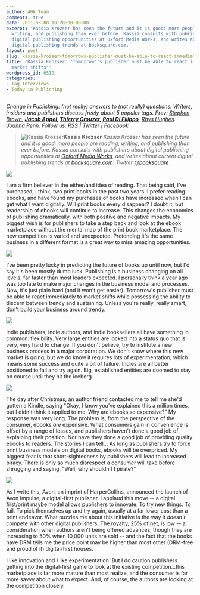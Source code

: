 ```yaml
---
author: 40k Team
comments: true
date: 2011-03-08 18:28:08+00:00
excerpt: 'Kassia Krozser has seen the future and it is good: more people are reading,
  writing, and publishing than ever before. Kassia consults with publishers about
  digital publishing opportunities at Oxford Media Works, and writes about current
  digital publishing trends at booksquare.com.'
layout: post
slug: kassia-krozser-tomorrows-publisher-must-be-able-to-react-immediately-to-market-shifts
title: 'Kassia Krozser: "Tomorrow''s publisher must be able to react immediately to
  market shifts"'
wordpress_id: 6519
categories:
- Tag Interviews
- Today in Publishing
---
```


_Change in Publishing: (not really) answers to (not really) questions.
Writers, insiders and publishers discuss freely about 5 popular tags.
Prev: [Stephen Brown](http://www.40kbooks.com/?p=4801), __[Jacob Appel](http://www.40kbooks.com/?p=4928), [Thierry Crouzet](http://www.40kbooks.com/?p=5086), [Paul Di Filippo](http://www.40kbooks.com/?p=5181)__, [Rhys Hughes](http://www.40kbooks.com/?p=6226). [Joanna Penn](http://www.40kbooks.com/?p=6439).
Follow us: [RSS](http://feeds.feedburner.com/40kbooks) | [Twitter](http://twitter.com/#!/40kBooks) | [Facebook](http://www.facebook.com/40kbooks)_


> ![Kassia Krozser](http://www.40kbooks.com/wp-content/uploads/kassia2-150x150.jpg)**Kassia Krozser**
_Kassia Krozser has seen the future and it is good: more people are reading, writing, and publishing than ever before. Kassia consults with publishers about digital publishing opportunities at [Oxford Media Works](http://www.toccon.com/toc2011/public/schedule/speaker/www.oxfordmediaworks.com/), and writes about current digital publishing trends at [booksquare.com](http://www.booksquare.com/).
Twitter:[@booksquare](http://twitter.com/#!/booksquare)_


[![](http://www.40kbooks.com/wp-content/uploads/tagebook.jpg)](http://www.40kbooks.com/?attachment_id=4810)

I am a firm believer in the either/and idea of reading. That being said, I've purchased, I think, two print books in the past two years. I prefer reading ebooks, and have found my purchases of books have increased when I can get what I want digitally. Will print books every disappear? I doubt it, but readership of ebooks will continue to increase. This changes the economics of publishing dramatically, with both positive and negative impacts. My biggest wish is for publishers to take a step back and look at the ebook marketplace without the mental map of the print book marketplace. The new competition is varied and unexpected. Pretending it's the same business in a different format is a great way to miss amazing opportunities.

[![](http://www.40kbooks.com/wp-content/uploads/tag-future.jpg)](http://www.40kbooks.com/?attachment_id=4815)

I've been pretty lucky in predicting the future of books up until now, but I'd say it's been mostly dumb luck. Publishing is a business changing on all levels, far faster than most leaders expected. I personally think a year ago was too late to make major changes in the business model and processes. Now, it's just plain hard (and it won't get easier). Tomorrow's publisher must be able to react immediately to market shifts while possessing the ability to discern between trendy and sustaining. Unless you're really, really smart, don't build your business around trendy.

[![](http://www.40kbooks.com/wp-content/uploads/tag-indie.jpg)](http://www.40kbooks.com/?attachment_id=4818)

Indie publishers, indie authors, and indie booksellers all have something in common: flexibility. Very large entities are locked into a status quo that is very, very hard to change. If you don't believe, try to institute a new business process in a major corporation. We don't know where this new market is going, but we do know it requires lots of experimentation, which means some success and quite a bit of failure. Indies are all better positioned to fail and try again. Big, established entities are doomed to stay on course until they hit the iceberg.

[![](http://www.40kbooks.com/wp-content/uploads/tag-prices.jpg)](http://www.40kbooks.com/?attachment_id=4821)

The day after Christmas, an author friend contacted me to tell me she'd gotten a Kindle, saying "Okay, I know you've explained this a million times, but I didn't think it applied to me. Why are ebooks so expensive?" My response was very long. The problem is, from the perspective of the consumer, ebooks _are_ expensive. What consumers gain in convenience is offset by a range of losses, and publishers haven't done a good job of explaining their position. Nor have they done a good job of providing quality ebooks to readers. The stories I can tell... As long as publishers try to force print business models on digital books, ebooks will be overpriced. My biggest fear is that short-sightedness by publishers will lead to increased piracy. There is only so much disrespect a consumer will take before shrugging and saying, "Well, why shouldn't I pirate?"

[![](http://www.40kbooks.com/wp-content/uploads/tag-innovation.jpg)](http://www.40kbooks.com/?attachment_id=4828)

As I write this, Avon, an imprint of HarperCollins, announced the launch of Avon Impulse, a digital-first publisher. I applaud this move -- a digital first/print maybe model allows publishers to innovate. To try new things. To fail. To pick themselves up and try again, usually at a far lower cost than a print endeavor. What puzzles me about this initiative is the way it _doesn't_ compete with other digital publishers. The royalty, 25% of net, is low -- a consideration when authors aren't being offered advances, though they are increasing to 50% when 10,000 units are sold -- and the fact that the books have DRM tells me the price point may be higher than most other (DRM-free and proud of it) digital-first houses.

I like innovation and I like experimentation. But I do caution publishers getting into the digital-first game to look at the existing competition...this marketplace is far more mature than most realize, and the consumer is far more savvy about what to expect. And, of course, the authors are looking at the competition closely.
